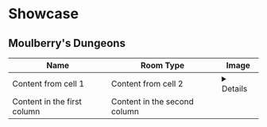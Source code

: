 # Showcase

## Moulberry's Dungeons
Name | Room Type | Image
------------ | ------------- | -----------
Content from cell 1 | Content from cell 2 | <details> ![Test](link) </details>
Content in the first column | Content in the second column
